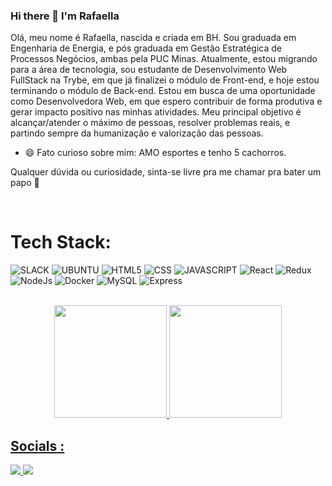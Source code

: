 ### Hi there 👋 I'm Rafaella

Olá, meu nome é Rafaella, nascida e criada em BH. 
Sou graduada em Engenharia de Energia, e pós graduada em Gestão Estratégica de Processos Negócios, ambas pela PUC Minas. Atualmente, estou migrando para a área de tecnologia, sou estudante de Desenvolvimento Web FullStack na Trybe, em que já finalizei o módulo de Front-end, e hoje estou terminando o  módulo de Back-end.
Estou em busca de uma oportunidade como Desenvolvedora Web, em que espero contribuir de forma produtiva e gerar impacto positivo nas minhas atividades. Meu principal objetivo é alcançar/atender o máximo de pessoas, resolver problemas reais, e partindo sempre da humanização e valorização das pessoas.

- 😄 Fato curioso sobre mim: AMO esportes e tenho 5 cachorros.

Qualquer dúvida ou curiosidade, sinta-se livre pra me chamar pra bater um papo 👯

<br>

# Tech Stack:

![SLACK](https://img.shields.io/badge/Slack-4A154B?style=for-the-badge&logo=slack&logoColor=white)
![UBUNTU](https://img.shields.io/badge/Ubuntu-E95420?style=for-the-badge&logo=ubuntu&logoColor=white)
![HTML5](https://img.shields.io/badge/HTML5-E34F26?style=for-the-badge&logo=html5&logoColor=white)
![CSS](https://img.shields.io/badge/CSS3-1572B6?style=for-the-badge&logo=css3&logoColor=white)
![JAVASCRIPT](https://img.shields.io/badge/JavaScript-323330?style=for-the-badge&logo=javascript&logoColor=F7DF1E)
![React](https://img.shields.io/badge/React-20232A?style=for-the-badge&logo=react&logoColor=61DAFB)
![Redux](https://img.shields.io/badge/Redux-593D88?style=for-the-badge&logo=redux&logoColor=white)
![NodeJs](https://img.shields.io/badge/Node.js-339933?style=for-the-badge&logo=nodedotjs&logoColor=white)
![Docker](https://img.shields.io/badge/Docker-2CA5E0?style=for-the-badge&logo=docker&logoColor=white)
![MySQL](https://img.shields.io/badge/MySQL-005C84?style=for-the-badge&logo=mysql&logoColor=white)
![Express](https://img.shields.io/badge/Express.js-000000?style=for-the-badge&logo=express&logoColor=white)

<br>

<div align="center">
  <a href="https://github.com/rafaellaladeira">
  <img height="180em" src="https://github-readme-stats.vercel.app/api?username=rafaellaladeira&show_icons=true&theme=radical"/>
  <img height="180em" src="https://github-readme-stats.vercel.app/api/top-langs/?username=rafaellaladeira&layout=compact&langs_count=7&theme=radical"/> 
</div>

 ## Socials :
  
  <div>
    <a href="https://www.instagram.com/rafaella.ladeira"><img src="https://img.shields.io/badge/Instagram-%23E4405F.svg?logo=Instagram&logoColor=white"/>
  <a href="https://www.linkedin.com/in/rafaella-ladeira"><img src="https://img.shields.io/badge/LinkedIn-%230077B5.svg?logo=linkedin&logoColor=white"/>
  </div>


